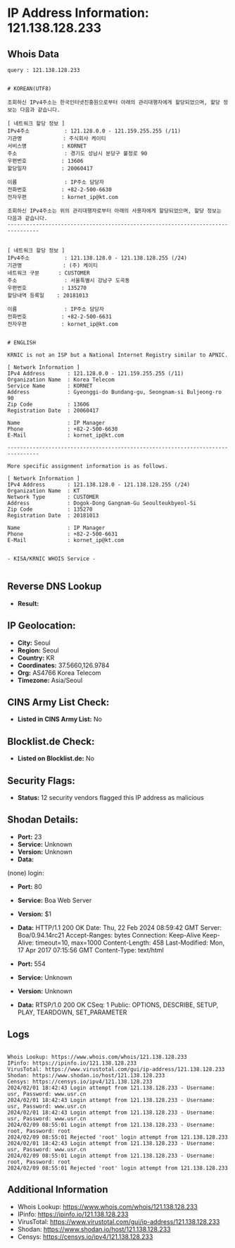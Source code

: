 # IP Address Information: 121.138.128.233

## Whois Data
```
query : 121.138.128.233


# KOREAN(UTF8)

조회하신 IPv4주소는 한국인터넷진흥원으로부터 아래의 관리대행자에게 할당되었으며, 할당 정보는 다음과 같습니다.

[ 네트워크 할당 정보 ]
IPv4주소           : 121.128.0.0 - 121.159.255.255 (/11)
기관명             : 주식회사 케이티
서비스명           : KORNET
주소               : 경기도 성남시 분당구 불정로 90
우편번호           : 13606
할당일자           : 20060417

이름               : IP주소 담당자
전화번호           : +82-2-500-6630
전자우편           : kornet_ip@kt.com

조회하신 IPv4주소는 위의 관리대행자로부터 아래의 사용자에게 할당되었으며, 할당 정보는 다음과 같습니다.
--------------------------------------------------------------------------------


[ 네트워크 할당 정보 ]
IPv4주소           : 121.138.128.0 - 121.138.128.255 (/24)
기관명             : (주) 케이티
네트워크 구분      : CUSTOMER
주소               : 서울특별시 강남구 도곡동
우편번호           : 135270
할당내역 등록일    : 20181013

이름               : IP주소 담당자
전화번호           : +82-2-500-6631
전자우편           : kornet_ip@kt.com


# ENGLISH

KRNIC is not an ISP but a National Internet Registry similar to APNIC.

[ Network Information ]
IPv4 Address       : 121.128.0.0 - 121.159.255.255 (/11)
Organization Name  : Korea Telecom
Service Name       : KORNET
Address            : Gyeonggi-do Bundang-gu, Seongnam-si Buljeong-ro 90
Zip Code           : 13606
Registration Date  : 20060417

Name               : IP Manager
Phone              : +82-2-500-6630
E-Mail             : kornet_ip@kt.com

--------------------------------------------------------------------------------

More specific assignment information is as follows.

[ Network Information ]
IPv4 Address       : 121.138.128.0 - 121.138.128.255 (/24)
Organization Name  : KT
Network Type       : CUSTOMER
Address            : Dogok-Dong Gangnam-Gu Seoulteukbyeol-Si
Zip Code           : 135270
Registration Date  : 20181013

Name               : IP Manager
Phone              : +82-2-500-6631
E-Mail             : kornet_ip@kt.com


- KISA/KRNIC WHOIS Service -


```
## Reverse DNS Lookup
- **Result:** 

## IP Geolocation:
- **City:** Seoul
- **Region:** Seoul
- **Country:** KR
- **Coordinates:** 37.5660,126.9784
- **Org:** AS4766 Korea Telecom
- **Timezone:** Asia/Seoul

## CINS Army List Check:
- **Listed in CINS Army List:** 
No

## Blocklist.de Check:
- **Listed on Blocklist.de:** 
No

## Security Flags:
- **Status:** 12 security vendors flagged this IP address as malicious

## Shodan Details:
- **Port:** 23
- **Service:** Unknown
- **Version:** Unknown
- **Data:** 
(none) login: 

- **Port:** 80
- **Service:** Boa Web Server
- **Version:** $1
- **Data:** HTTP/1.1 200 OK
Date: Thu, 22 Feb 2024 08:59:42 GMT
Server: Boa/0.94.14rc21
Accept-Ranges: bytes
Connection: Keep-Alive
Keep-Alive: timeout=10, max=1000
Content-Length: 458
Last-Modified: Mon, 17 Apr 2017 07:15:56 GMT
Content-Type: text/html



- **Port:** 554
- **Service:** Unknown
- **Version:** Unknown
- **Data:** RTSP/1.0 200 OK
CSeq: 1
Public: OPTIONS, DESCRIBE, SETUP, PLAY, TEARDOWN, SET_PARAMETER



## Logs
```

Whois Lookup: https://www.whois.com/whois/121.138.128.233
IPinfo: https://ipinfo.io/121.138.128.233
VirusTotal: https://www.virustotal.com/gui/ip-address/121.138.128.233
Shodan: https://www.shodan.io/host/121.138.128.233
Censys: https://censys.io/ipv4/121.138.128.233
2024/02/01 18:42:43 Login attempt from 121.138.128.233 - Username: usr, Password: www.usr.cn
2024/02/01 18:42:43 Login attempt from 121.138.128.233 - Username: usr, Password: www.usr.cn
2024/02/01 18:42:43 Login attempt from 121.138.128.233 - Username: usr, Password: www.usr.cn
2024/02/09 08:55:01 Login attempt from 121.138.128.233 - Username: root, Password: root
2024/02/09 08:55:01 Rejected 'root' login attempt from 121.138.128.233
2024/02/01 18:42:43 Login attempt from 121.138.128.233 - Username: usr, Password: www.usr.cn
2024/02/09 08:55:01 Login attempt from 121.138.128.233 - Username: root, Password: root
2024/02/09 08:55:01 Rejected 'root' login attempt from 121.138.128.233

```
## Additional Information
- Whois Lookup: https://www.whois.com/whois/121.138.128.233
- IPinfo: https://ipinfo.io/121.138.128.233
- VirusTotal: https://www.virustotal.com/gui/ip-address/121.138.128.233
- Shodan: https://www.shodan.io/host/121.138.128.233
- Censys: https://censys.io/ipv4/121.138.128.233

